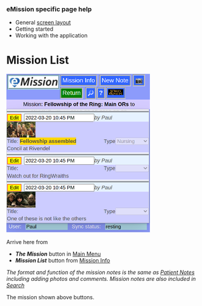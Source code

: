### eMission specific page help
* General [screen layout](GeneralLayout.md)
* Getting started
* Working with the application


# Mission List
![](../images/MissionList.png)

Arrive here from

* *__The Mission__* button in [Main Menu](MainMenu.md)
* *__Mission List__* button from [Mission Info](/MissionInfo.md)

*The format and function of the mission notes is the same as [Patient Notes](NoteList.md) including adding photos and comments. Mission notes are also included in [Search](SearchList.md)*

The mission shown above buttons.
